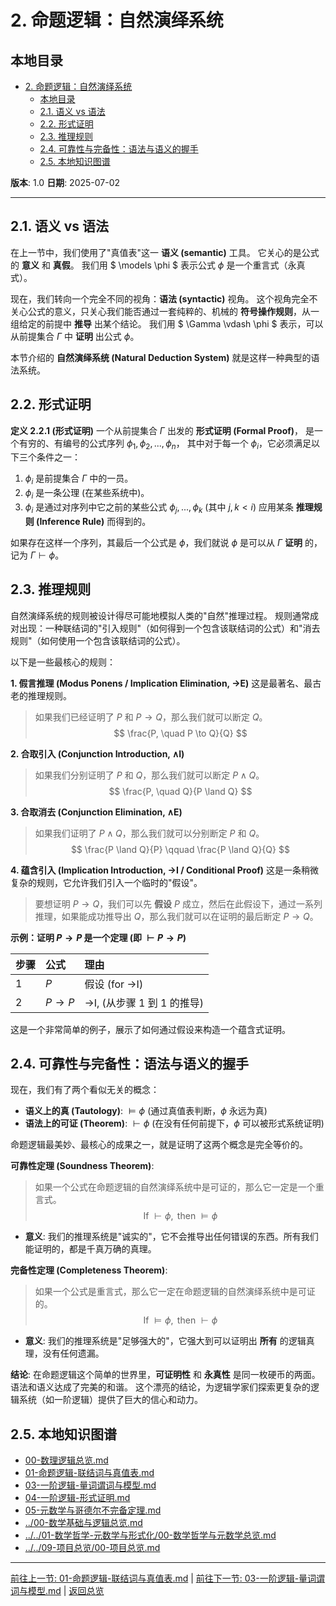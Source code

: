 # 2. 命题逻辑：自然演绎系统

## 本地目录

- [2. 命题逻辑：自然演绎系统](#2-命题逻辑自然演绎系统)
  - [本地目录](#本地目录)
  - [2.1. 语义 vs 语法](#21-语义-vs-语法)
  - [2.2. 形式证明](#22-形式证明)
  - [2.3. 推理规则](#23-推理规则)
  - [2.4. 可靠性与完备性：语法与语义的握手](#24-可靠性与完备性语法与语义的握手)
  - [2.5. 本地知识图谱](#25-本地知识图谱)

**版本**: 1.0
**日期**: 2025-07-02

---

## 2.1. 语义 vs 语法

在上一节中，我们使用了"真值表"这一 **语义 (semantic)** 工具。
它关心的是公式的 **意义** 和 **真假**。
我们用 $ \models \phi $ 表示公式 $\phi$ 是一个重言式（永真式）。

现在，我们转向一个完全不同的视角：**语法 (syntactic)** 视角。
这个视角完全不关心公式的意义，只关心我们能否通过一套纯粹的、机械的 **符号操作规则**，从一组给定的前提中 **推导** 出某个结论。
我们用 $ \Gamma \vdash \phi $ 表示，可以从前提集合 $\Gamma$ 中 **证明** 出公式 $\phi$。

本节介绍的 **自然演绎系统 (Natural Deduction System)** 就是这样一种典型的语法系统。

## 2.2. 形式证明

**定义 2.2.1 (形式证明)**
一个从前提集合 $\Gamma$ 出发的 **形式证明 (Formal Proof)**，
是一个有穷的、有编号的公式序列 $\phi_1, \phi_2, ..., \phi_n$，
其中对于每一个 $\phi_i$，它必须满足以下三个条件之一：

1. $\phi_i$ 是前提集合 $\Gamma$ 中的一员。
2. $\phi_i$ 是一条公理 (在某些系统中)。
3. $\phi_i$ 是通过对序列中它之前的某些公式 $\phi_j, ..., \phi_k$ (其中 $j,k < i$) 应用某条 **推理规则 (Inference Rule)** 而得到的。

如果存在这样一个序列，其最后一个公式是 $\phi$，我们就说 $\phi$ 是可以从 $\Gamma$ **证明** 的，记为 $\Gamma \vdash \phi$。

## 2.3. 推理规则

自然演绎系统的规则被设计得尽可能地模拟人类的"自然"推理过程。
规则通常成对出现：一种联结词的"引入规则"（如何得到一个包含该联结词的公式）和"消去规则"（如何使用一个包含该联结词的公式）。

以下是一些最核心的规则：

**1. 假言推理 (Modus Ponens / Implication Elimination, $\to$E)**
这是最著名、最古老的推理规则。
> 如果我们已经证明了 $P$ 和 $P \to Q$，那么我们就可以断定 $Q$。
> $$ \frac{P, \quad P \to Q}{Q} $$

**2. 合取引入 (Conjunction Introduction, $\land$I)**
> 如果我们分别证明了 $P$ 和 $Q$，那么我们就可以断定 $P \land Q$。
> $$ \frac{P, \quad Q}{P \land Q} $$

**3. 合取消去 (Conjunction Elimination, $\land$E)**
> 如果我们证明了 $P \land Q$，那么我们就可以分别断定 $P$ 和 $Q$。
> $$ \frac{P \land Q}{P} \qquad \frac{P \land Q}{Q} $$

**4. 蕴含引入 (Implication Introduction, $\to$I / Conditional Proof)**
这是一条稍微复杂的规则，它允许我们引入一个临时的"假设"。
> 要想证明 $P \to Q$，我们可以先 **假设** $P$ 成立，然后在此假设下，通过一系列推理，如果能成功推导出 $Q$，那么我们就可以在证明的最后断定 $P \to Q$。

**示例：证明 $P \to P$ 是一个定理 (即 $\vdash P \to P$)**

| 步骤 | 公式 | 理由 |
| :--- | :--- | :--- |
| 1 | $P$ | 假设 (for $\to$I) |
| 2 | $P \to P$ | $\to$I, (从步骤 1 到 1 的推导) |

这是一个非常简单的例子，展示了如何通过假设来构造一个蕴含式证明。

## 2.4. 可靠性与完备性：语法与语义的握手

现在，我们有了两个看似无关的概念：

- **语义上的真 (Tautology)**: $\models \phi$ (通过真值表判断，$\phi$ 永远为真)
- **语法上的可证 (Theorem)**: $\vdash \phi$ (在没有任何前提下，$\phi$ 可以被形式系统证明)

命题逻辑最美妙、最核心的成果之一，就是证明了这两个概念是完全等价的。

**可靠性定理 (Soundness Theorem)**:
> 如果一个公式在命题逻辑的自然演绎系统中是可证的，那么它一定是一个重言式。
> $$ \text{If } \vdash \phi, \text{ then } \models \phi $$

- **意义**: 我们的推理系统是"诚实的"，它不会推导出任何错误的东西。所有我们能证明的，都是千真万确的真理。

**完备性定理 (Completeness Theorem)**:
> 如果一个公式是重言式，那么它一定在命题逻辑的自然演绎系统中是可证的。
> $$ \text{If } \models \phi, \text{ then } \vdash \phi $$

- **意义**: 我们的推理系统是"足够强大的"，它强大到可以证明出 **所有** 的逻辑真理，没有任何遗漏。

**结论**: 在命题逻辑这个简单的世界里，**可证明性** 和 **永真性** 是同一枚硬币的两面。
语法和语义达成了完美的和谐。
这个漂亮的结论，为逻辑学家们探索更复杂的逻辑系统（如一阶逻辑）提供了巨大的信心和动力。

## 2.5. 本地知识图谱

- [00-数理逻辑总览.md](./00-数理逻辑总览.md)
- [01-命题逻辑-联结词与真值表.md](./01-命题逻辑-联结词与真值表.md)
- [03-一阶逻辑-量词谓词与模型.md](./03-一阶逻辑-量词谓词与模型.md)
- [04-一阶逻辑-形式证明.md](./04-一阶逻辑-形式证明.md)
- [05-元数学与哥德尔不完备定理.md](./05-元数学与哥德尔不完备定理.md)
- [../00-数学基础与逻辑总览.md](../00-数学基础与逻辑总览.md)
- [../../01-数学哲学-元数学与形式化/00-数学哲学与元数学总览.md](../../01-数学哲学-元数学与形式化/00-数学哲学与元数学总览.md)
- [../../09-项目总览/00-项目总览.md](../../09-项目总览/00-项目总览.md)

---

[前往上一节: 01-命题逻辑-联结词与真值表.md](./01-命题逻辑-联结词与真值表.md) | [前往下一节: 03-一阶逻辑-量词谓词与模型.md](./03-一阶逻辑-量词谓词与模型.md) | [返回总览](./00-数理逻辑总览.md)
